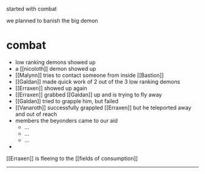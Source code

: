 started with combat

we planned to banish the big demon
# combat

- low ranking demons showed up
- a [[nicoloth]] demon showed up
- [[Malynn]] tries to contact someone from inside [[Bastion]]
- [[Galdan]] made quick work of 2 out of the 3 low ranking demons
- [[Erraxen]] showed up again
- [[Erraxen]] grabbed [[Galdan]] up and is trying to fly away
- [[Galdan]] tried to grapple him, but failed
- [[Vanaroth]] successfully grappled [[Erraxen]] but he teleported away and out of reach
- members the beyonders came to our aid
	- ...
	- ...
	- ...
- 

[[Erraxen]] is fleeing to the [[fields of consumption]]

---
